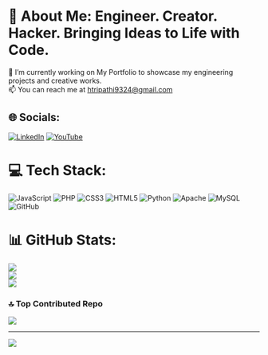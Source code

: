 # 💫 About Me: Engineer. Creator. Hacker. Bringing Ideas to Life with Code.
🔭 I’m currently working on My Portfolio to showcase my engineering projects and creative works.<br>📫 You can reach me at htripathi9324@gmail.com


## 🌐 Socials:
[![LinkedIn](https://img.shields.io/badge/LinkedIn-%230077B5.svg?logo=linkedin&logoColor=white)](https://linkedin.com/in/harshit-tripathi-2b0ab027b) [![YouTube](https://img.shields.io/badge/YouTube-%23FF0000.svg?logo=YouTube&logoColor=white)](https://youtube.com/@HarshitBhaiya001) 

# 💻 Tech Stack:
![JavaScript](https://img.shields.io/badge/javascript-%23323330.svg?style=for-the-badge&logo=javascript&logoColor=%23F7DF1E) ![PHP](https://img.shields.io/badge/php-%23777BB4.svg?style=for-the-badge&logo=php&logoColor=white) ![CSS3](https://img.shields.io/badge/css3-%231572B6.svg?style=for-the-badge&logo=css3&logoColor=white) ![HTML5](https://img.shields.io/badge/html5-%23E34F26.svg?style=for-the-badge&logo=html5&logoColor=white) ![Python](https://img.shields.io/badge/python-3670A0?style=for-the-badge&logo=python&logoColor=ffdd54) ![Apache](https://img.shields.io/badge/apache-%23D42029.svg?style=for-the-badge&logo=apache&logoColor=white) ![MySQL](https://img.shields.io/badge/mysql-4479A1.svg?style=for-the-badge&logo=mysql&logoColor=white) ![GitHub](https://img.shields.io/badge/github-%23121011.svg?style=for-the-badge&logo=github&logoColor=white)
# 📊 GitHub Stats:
![](https://github-readme-stats.vercel.app/api?username=HARSHIT-001-hub&theme=dark&hide_border=false&include_all_commits=true&count_private=true)<br/>
![](https://nirzak-streak-stats.vercel.app/?user=HARSHIT-001-hub&theme=dark&hide_border=false)<br/>
![](https://github-readme-stats.vercel.app/api/top-langs/?username=HARSHIT-001-hub&theme=dark&hide_border=false&include_all_commits=true&count_private=true&layout=compact)

### 🔝 Top Contributed Repo
![](https://github-contributor-stats.vercel.app/api?username=HARSHIT-001-hub&limit=5&theme=dark&combine_all_yearly_contributions=true)

---
[![](https://visitcount.itsvg.in/api?id=HARSHIT-001-hub&icon=0&color=0)](https://visitcount.itsvg.in)

<!-- Proudly created with GPRM ( https://gprm.itsvg.in ) -->

